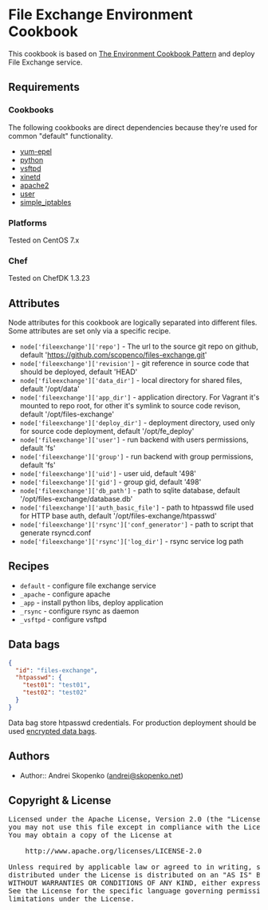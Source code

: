 # File Exchange Environment Cookbook

This cookbook is based on [The Environment Cookbook Pattern](http://blog.vialstudios.com/the-environment-cookbook-pattern/) and deploy
File Exchange service.

## Requirements

### Cookbooks

The following cookbooks are direct dependencies because they're used for common "default" functionality.

- [yum-epel](https://supermarket.chef.io/cookbooks/yum-epel)
- [python](https://supermarket.chef.io/cookbooks/python)
- [vsftpd](https://supermarket.chef.io/cookbooks/vsftpd)
- [xinetd](https://supermarket.chef.io/cookbooks/xinetd)
- [apache2](https://supermarket.chef.io/cookbooks/apache2)
- [user](https://supermarket.chef.io/cookbooks/user)
- [simple_iptables](https://supermarket.chef.io/cookbooks/simple_iptables)

### Platforms

Tested on CentOS 7.x

### Chef

Tested on ChefDK 1.3.23

## Attributes

Node attributes for this cookbook are logically separated into different files. Some attributes are set only via a specific recipe.

- `node['fileexchange']['repo']` - The url to the source git repo on github, default 'https://github.com/scopenco/files-exchange.git'
- `node['fileexchange']['revision']` - git reference in source code that should be deployed, default 'HEAD'
- `node['fileexchange']['data_dir']` - local directory for shared files, default '/opt/data'
- `node['fileexchange']['app_dir']` - application directory. For Vagrant it's mounted to repo root, for other it's symlink to source code revison, default '/opt/files-exchange'
- `node['fileexchange']['deploy_dir']` - deployment directory, used only for source code deployment, default '/opt/fe_deploy'
- `node['fileexchange']['user']` - run backend with users permissions, default 'fs'
- `node['fileexchange']['group']` - run backend with group permissions, default 'fs'
- `node['fileexchange']['uid']` - user uid, default '498'
- `node['fileexchange']['gid']` - group gid, default '498'
- `node['fileexchange']['db_path']` - path to sqlite database, default '/opt/files-exchange/database.db'
- `node['fileexchange']['auth_basic_file']` - path to htpasswd file used for HTTP base auth, default '/opt/files-exchange/htpasswd'
- `node['fileexchange']['rsync']['conf_generator']` - path to script that generate rsyncd.conf
- `node['fileexchange']['rsync']['log_dir']` - rsync service log path

## Recipes

* `default` - configure file exchange service
* `_apache` - configure apache
* `_app` - install python libs, deploy application
* `_rsync` - configure rsync as daemon
* `_vsftpd` - configure vsftpd

## Data bags

```json
{
  "id": "files-exchange",
  "htpasswd": {
    "test01": "test01",
    "test02": "test02"
  }
}
```

Data bag store htpasswd credentials. For production deployment should be used [encrypted data bags](https://docs.chef.io/data_bags.html#encrypt-a-data-bag-item).

## Authors

* Author:: Andrei Skopenko (andrei@skopenko.net)

## Copyright & License

<pre>
Licensed under the Apache License, Version 2.0 (the "License");
you may not use this file except in compliance with the License.
You may obtain a copy of the License at

    http://www.apache.org/licenses/LICENSE-2.0

Unless required by applicable law or agreed to in writing, software
distributed under the License is distributed on an "AS IS" BASIS,
WITHOUT WARRANTIES OR CONDITIONS OF ANY KIND, either express or implied.
See the License for the specific language governing permissions and
limitations under the License.
</pre>
